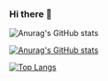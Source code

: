 ### Hi there 👋

<!--
**cephee/cephee** is a ✨ _special_ ✨ repository because its `README.md` (this file) appears on your GitHub profile.

Here are some ideas to get you started:

- 🔭 I’m currently working on ...
- 🌱 I’m currently learning ...
- 👯 I’m looking to collaborate on ...
- 🤔 I’m looking for help with ...
- 💬 Ask me about ...
- 📫 How to reach me: ...
- 😄 Pronouns: ...
- ⚡ Fun fact: ...
-->
![Anurag's GitHub stats](https://github-readme-stats.vercel.app/api?username=cephee&show_icons=true&theme=radical&count_private=true)

[![Anurag's GitHub stats](https://github-readme-stats.vercel.app/api?username=cephee)](https://github.com/anuraghazra/github-readme-stats)

[![Top Langs](https://github-readme-stats.vercel.app/api/top-langs/?username=cephee&theme=radical)](https://github.com/anuraghazra/github-readme-stats)
